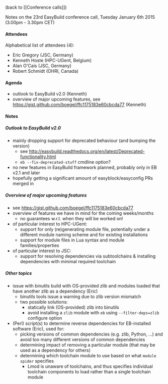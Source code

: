 (back to [[Conference calls]])

Notes on the 23rd EasyBuild conference call, Tuesday January 6th 2015 (3.00pm - 3.30pm CET)

#### Attendees

Alphabetical list of attendees (4):

* Eric Gregory (JSC, Germany)
* Kenneth Hoste (HPC-UGent, Belgium)
* Alan O'Cais (JSC, Germany)
* Robert Schmidt (OHRI, Canada)


#### Agenda

   * outlook to EasyBuild v2.0 (Kenneth)
   * overview of major upcoming features, see https://gist.github.com/boegel/ffc1175183e60cbcda77 (Kenneth)


#### Notes

##### Outlook to EasyBuild v2.0

* mainly dropping support for deprecated behaviour (and bumping the version)
   * see http://easybuild.readthedocs.org/en/latest/Deprecated-functionality.html
   * `eb --fix-deprecated-stuff` cmdline option?
* no new features in EasyBuild framework planned, probably only in EB v2.1 and later
* hopefully getting a significant amount of easyblock/easyconfig PRs merged in

##### Overview of major upcoming features

 * see https://gist.github.com/boegel/ffc1175183e60cbcda77
 * overview of features we have in mind for the coming weeks/months
   * no guarantees w.r.t. when they will be worked on!
 * of particular interest to HPC-UGent:
   * support for only (re)generating module file, potentially under a different module naming scheme and for existing installations
   * support for module files in Lua syntax and module families/properties
 * of particular interest to JSC:
   * support for resolving dependencies via subtoolchains & installing dependencies with minimal required toolchain

##### Other topics

 * issue with binutils build with OS-provided zlib and modules loaded that have another zlib as a dependency (Eric)
    * binutils tools issue a warning due to zlib version mismatch
    * two possible solutions:
      * statically link (OS-provided) zlib into binutils
      * avoid installing a `zlib` module with `eb` using `--filter-deps=zlib` configure option
 * (Perl) script(s) to determine reverse dependencies for EB-installed software (Eric), used for:
   * picking versions of common dependencies (e.g. zlib, Python, ...) and avoid too many different versions of common dependencies
   * determining impact of removing a particular module (that may be used as a dependency for others)
   * determining which toolchain module to use based on what `module spider` specifies
      * Lmod is unaware of toolchains, and thus specifies individual toolchain components to load rather than a single toolchain module